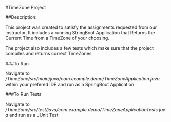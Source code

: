 #TimeZone Project

##Description:

This project was created to satisfy the assignments requested from our instructor, It includes a running StringBoot Application that Returns the Current Time from a TimeZone of your choosing.

The project also includes a few tests which make sure that the project compiles and returns correct TimeZones

###To Run

Navigate to */TimeZone/src/main/java/com.example.demo/TimeZoneApplication.java* within your prefered IDE and run as a SpringBoot Application

###To Run Tests

Navigate to */TimeZone/src/test/java/com.example.demo/TimeZoneApplicationTests.java* and run as a JUnit Test